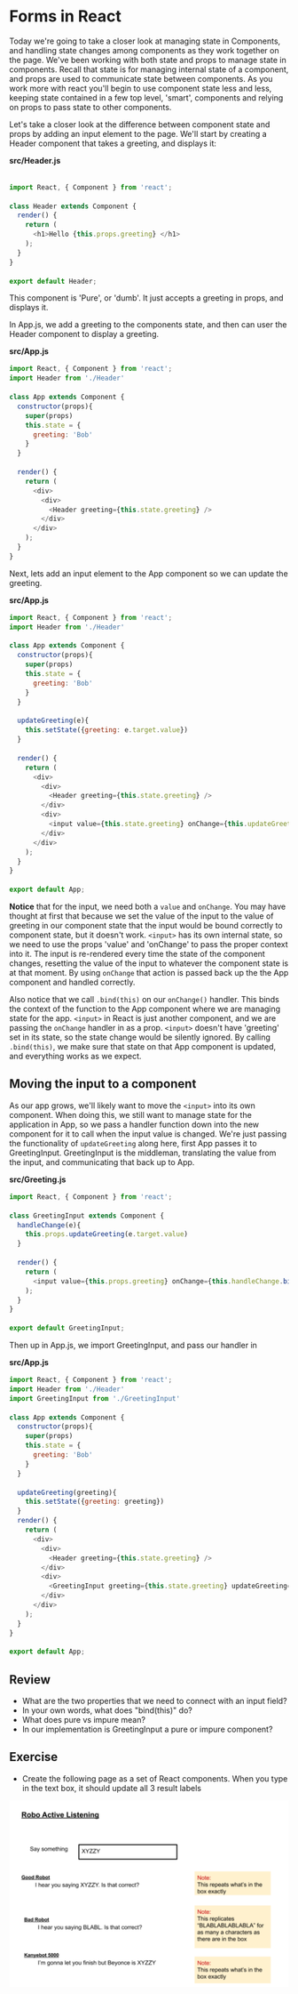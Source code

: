 # Forms in React

Today we're going to take a closer look at managing state in Components, and handling state changes among components as they work together on the page. We've been working with both state and props to manage state in components. Recall that state is for managing internal state of a component, and props are used to communicate state between components. As you work more with react you'll begin to use component state less and less, keeping state contained in a few top level, 'smart', components and relying on props to pass state to other components.

Let's take a closer look at the difference between component state and props by adding an input element to the page. We'll start by creating a Header component that takes a greeting, and displays it:

**src/Header.js**
```javascript

import React, { Component } from 'react';

class Header extends Component {
  render() {
    return (
      <h1>Hello {this.props.greeting} </h1>
    );
  }
}

export default Header;
```

This component is 'Pure', or 'dumb'. It just accepts a greeting in props, and displays it.

In App.js, we add a greeting to the components state, and then can user the Header component to display a greeting.

**src/App.js**
```javascript
import React, { Component } from 'react';
import Header from './Header'

class App extends Component {
  constructor(props){
    super(props)
    this.state = {
      greeting: 'Bob'
    }
  }

  render() {
    return (
      <div>
        <div>
          <Header greeting={this.state.greeting} />
        </div>
      </div>
    );
  }
}
```

Next, lets add an input element to the App component so we can update the greeting.

**src/App.js**
```javascript
import React, { Component } from 'react';
import Header from './Header'

class App extends Component {
  constructor(props){
    super(props)
    this.state = {
      greeting: 'Bob'
    }
  }

  updateGreeting(e){
    this.setState({greeting: e.target.value})
  }

  render() {
    return (
      <div>
        <div>
          <Header greeting={this.state.greeting} />
        </div>
        <div>
          <input value={this.state.greeting} onChange={this.updateGreeting.bind(this)} />
        </div>
      </div>
    );
  }
}

export default App;
```
**Notice** that for the input, we need both a `value` and `onChange`. You may have thought at first that because we set the value of the input to the value of greeting in our component state that the input would be bound correctly to component state, but it doesn't work. `<input>` has its own internal state, so we need to use the props 'value' and 'onChange' to pass the proper context into it. The input is re-rendered every time the state of the component changes, resetting the value of the input to whatever the component state is at that moment. By using `onChange` that action is passed back up the the App component and handled correctly.

Also notice that we call `.bind(this)` on our `onChange()` handler. This binds the context of the function to the App component where we are managing state for the app. `<input>` in React is just another component, and we are passing the `onChange` handler in as a prop. `<input>` doesn't have 'greeting' set in its state, so the state change would be silently ignored. By calling `.bind(this)`, we make sure that state on that App component is updated, and everything works as we expect.

## Moving the input to a component

As our app grows, we'll likely want to move the `<input>` into its own component. When doing this, we still want to manage state for the application in App, so we pass a handler function down into the new component for it to call when the input value is changed. We're just passing the functionality of `updateGreeting` along here, first App passes it to GreetingInput. GreetingInput is the middleman, translating the value from the input, and communicating that back up to App.

**src/Greeting.js**

```javascript
import React, { Component } from 'react';

class GreetingInput extends Component {
  handleChange(e){
    this.props.updateGreeting(e.target.value)
  }

  render() {
    return (
      <input value={this.props.greeting} onChange={this.handleChange.bind(this)} />
    );
  }
}

export default GreetingInput;
```

Then up in App.js, we import GreetingInput, and pass our handler in

**src/App.js**

```javascript
import React, { Component } from 'react';
import Header from './Header'
import GreetingInput from './GreetingInput'

class App extends Component {
  constructor(props){
    super(props)
    this.state = {
      greeting: 'Bob'
    }
  }

  updateGreeting(greeting){
    this.setState({greeting: greeting})
  }
  render() {
    return (
      <div>
        <div>
          <Header greeting={this.state.greeting} />
        </div>
        <div>
          <GreetingInput greeting={this.state.greeting} updateGreeting={this.updateGreeting.bind(this)} />
        </div>
      </div>
    );
  }
}

export default App;
```

## Review

- What are the two properties that we need to connect with an input field?
- In your own words, what does "bind(this)" do?
- What does pure vs impure mean?
- In our implementation is GreetingInput a pure or impure component?

## Exercise

- Create the following page as a set of React components. When you type in the text box, it should update all 3 result labels

![Active Listening Robot Challenge](../assets/robot_active_listening.png)